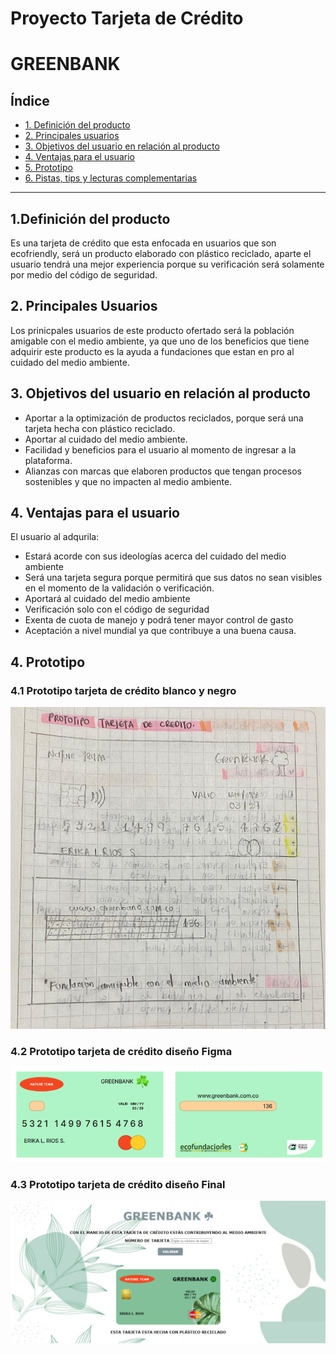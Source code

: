 
# Proyecto Tarjeta de Crédito
# **GREENBANK**

## Índice

* [1. Definición del producto](#1-definición-del-producto)
* [2. Principales usuarios](#2-princiaples-usuarios)
* [3. Objetivos del usuario en relación al producto](#3-objetivos-producto)
* [4. Ventajas para el usuario](#4-ventajas-usuario)
* [5. Prototipo](#5-prototipo)
* [6. Pistas, tips y lecturas complementarias](#6-pistas-tips-y-lecturas-complementarias)

***

## **1.Definición del producto**

Es una tarjeta de crédito que esta enfocada en usuarios que son ecofriendly, será un producto elaborado con plástico reciclado, aparte el usuario tendrá una mejor experiencia porque su verificación será solamente por medio del código de seguridad. 

## **2. Principales Usuarios**

Los prinicpales usuarios de este producto ofertado será la población amigable con el medio ambiente, ya que uno de los beneficios que tiene adquirir este producto es la ayuda a fundaciones que estan en pro al cuidado del medio ambiente. 

## **3. Objetivos del usuario en relación al producto**

- Aportar a la optimización de productos reciclados, porque será una tarjeta hecha con plástico reciclado.
- Aportar al cuidado del medio ambiente.
- Facilidad y beneficios para el usuario al momento de ingresar a la plataforma.
- Alianzas con marcas que elaboren productos que tengan procesos sostenibles y que no impacten al medio ambiente.

## **4. Ventajas para el usuario**

El usuario al adqurila:
- Estará acorde con sus ideologías acerca del cuidado del medio ambiente
- Será una tarjeta segura porque permitirá que sus datos no sean visibles en el momento de la validación o verificación.
- Aportará al cuidado del medio ambiente
- Verificación solo con el código de seguridad
- Exenta de cuota de manejo y podrá tener mayor control de gasto
- Aceptación a nivel mundial ya que contribuye a una buena causa.

## **4. Prototipo**

### **4.1 Prototipo tarjeta de crédito blanco y negro**

![Prototipo blanco y negro](./src/img/prototipo-tdc.jpeg)

### **4.2 Prototipo tarjeta de crédito diseño Figma**

![Prototipo blanco y negro](./src//img/prototipotdcfigma.png)

### **4.3 Prototipo tarjeta de crédito diseño Final**

![Prototipo final TDC](./src/img/Prototipo-final-tdc.png)
